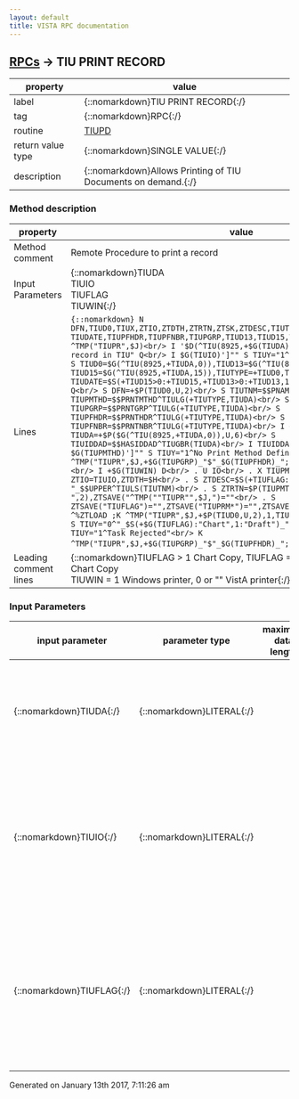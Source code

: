 ```yaml
---
layout: default
title: VISTA RPC documentation
---
```




## [RPCs](TableOfContent.md) &#8594; TIU PRINT RECORD 

 property | value 
--- | --- 
 label | {::nomarkdown}TIU PRINT RECORD{:/}
 tag | {::nomarkdown}RPC{:/}
 routine | [TIUPD](http://code.osehra.org/dox/Routine_TIUPD_source.html)
 return value type | {::nomarkdown}SINGLE VALUE{:/}
 description | {::nomarkdown}Allows Printing of TIU Documents on demand.{:/}


### Method description

 property | value 
 --- | --- 
 Method comment | Remote Procedure to print a record
 Input Parameters | {::nomarkdown}TIUDA<br/>TIUIO<br/>TIUFLAG<br/>TIUWIN{:/}
 Lines | ```{::nomarkdown} N DFN,TIUD0,TIUX,ZTIO,ZTDTH,ZTRTN,ZTSK,ZTDESC,TIUTYPE,TIUPMTHD,TIUTNM<br/> N TIUDATE,TIUPFHDR,TIUPFNBR,TIUPGRP,TIUD13,TIUD15,TIUIDDAD<br/> K ^TMP("TIUPR",$J)<br/> I '$D(^TIU(8925,+$G(TIUDA),0)) S TIUY="1^No such record in TIU" Q<br/> I $G(TIUIO)']"" S TIUY="1^No device selected" Q<br/> S TIUD0=$G(^TIU(8925,+TIUDA,0)),TIUD13=$G(^TIU(8925,+TIUDA,13))<br/> S TIUD15=$G(^TIU(8925,+TIUDA,15)),TIUTYPE=+TIUD0,TIUFLAG=+$G(TIUFLAG)<br/> S TIUDATE=$S(+TIUD15>0:+TIUD15,+TIUD13>0:+TIUD13,1:+$G(DT))<br/> I '+TIUTYPE Q<br/> S DFN=+$P(TIUD0,U,2)<br/> S TIUTNM=$$PNAME^TIULC1(+TIUTYPE)<br/> S TIUPMTHD=$$PRNTMTHD^TIULG(+TIUTYPE,TIUDA)<br/> S TIUPGRP=$$PRNTGRP^TIULG(+TIUTYPE,TIUDA)<br/> S TIUPFHDR=$$PRNTHDR^TIULG(+TIUTYPE,TIUDA)<br/> S TIUPFNBR=$$PRNTNBR^TIULG(+TIUTYPE,TIUDA)<br/> I +$$ISADDNDM^TIULC1(TIUDA) S TIUDA=+$P($G(^TIU(8925,+TIUDA,0)),U,6)<br/> S TIUIDDAD=$$HASIDDAD^TIUGBR(TIUDA)<br/> I TIUIDDAD S TIUDA=TIUIDDAD<br/> I $G(TIUPMTHD)']"" S TIUY="1^No Print Method Defined" Q<br/> S ^TMP("TIUPR",$J,+$G(TIUPGRP)_"$"_$G(TIUPFHDR)_";"_DFN,1,TIUDA)=$G(TIUPFNBR)<br/> I +$G(TIUWIN) D<br/> . U IO<br/> . X TIUPMTHD<br/> E  D<br/> . S ZTIO=TIUIO,ZTDTH=$H<br/> . S ZTDESC=$S(+TIUFLAG:"CHART",1:"WORK")_" copy of "_$$UPPER^TIULS(TIUTNM)<br/> . S ZTRTN=$P(TIUPMTHD," ",2),ZTSAVE("^TMP(""TIUPR"",$J,")=""<br/> . S ZTSAVE("TIUFLAG")="",ZTSAVE("TIUPRM*")="",ZTSAVE("DUZ(")=""<br/> . D ^%ZTLOAD ;K ^TMP("TIUPR",$J,+$P(TIUD0,U,2),1,TIUDA) P182<br/> . I $D(ZTSK) S TIUY="0^"_$S(+$G(TIUFLAG):"Chart",1:"Draft")_" copy queued"<br/> . E  S TIUY="1^Task Rejected"<br/> K ^TMP("TIUPR",$J,+$G(TIUPGRP)_"$"_$G(TIUPFHDR)_";"_DFN,1,TIUDA) ;P182```{:/}
 Leading comment lines | {::nomarkdown}TIUFLAG > 1 Chart Copy, TIUFLAG = 2 Electronically signed Chart Copy<br/>TIUWIN = 1 Windows printer, 0 or "" VistA printer{:/}

### Input Parameters

| input parameter | parameter type | maximum data length | required | description | 
| --- | --- | --- | --- | --- | 
| {::nomarkdown}TIUDA{:/} | {::nomarkdown}LITERAL{:/} |  | {::nomarkdown}true{:/} | {::nomarkdown}This is the record number of the document in the TIU DOCUMENT FILE(#8925). It uniquely identifies the document to be printed.{:/} | 
| {::nomarkdown}TIUIO{:/} | {::nomarkdown}LITERAL{:/} |  | {::nomarkdown}true{:/} | {::nomarkdown}This is the NAME of the device to which the document is to be printed. NOTE: You may not pass the $I for the device, or the Pointer to the DEVICEFILE entry corresponding to the device.  ONLY THE DEVICE NAME will work.{:/} | 
| {::nomarkdown}TIUFLAG{:/} | {::nomarkdown}LITERAL{:/} |  | {::nomarkdown}true{:/} | {::nomarkdown}This is a flag which tells the print driver to specify a CHART versus WORKcopy of the document.  If it is undefined or its value is 0, then theprinted copy will be marked as a WORK COPY.  If its value is 1, then itwill be marked as a CHART COPY.{:/} | 




 Generated on January 13th 2017, 7:11:26 am